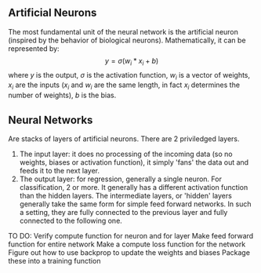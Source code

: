 ## Artificial Neurons
The most fundamental unit of the neural network is the artificial neuron (inspired by the behavior of biological neurons). Mathematically, it can be represented by:
    $$ y = \sigma(w_i*x_i + b) $$
where $y$ is the output, $\sigma$ is the activation function, $w_i$ is a vector of weights, $x_i$ are the inputs ($x_i$ and $w_i$ are the same length, in fact $x_i$ determines the number of weights), $b$ is the bias.

## Neural Networks
Are stacks of layers of artificial neurons. There are 2 priviledged layers. 
1. The input layer: it does no processing of the incoming data (so no weights, biases or activation function), it simply 'fans' the data out and feeds it to the next layer.
2. The output layer: for regression, generally a single neuron. For classification, 2 or more. It generally has a different activation function than the hidden layers.
The intermediate layers, or 'hidden' layers generally take the same form for simple feed forward networks. In such a setting, they are fully connected to the previous layer and fully connected to the following one. 

TO DO:
    Verify compute function for neuron and for layer
    Make feed forward function for entire network
    Make a compute loss function for the network 
    Figure out how to use backprop to update the weights and biases
    Package these into a training function
